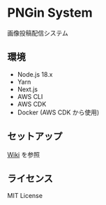 # PNGin System

画像投稿配信システム

## 環境

- Node.js 18.x
- Yarn
- Next.js
- AWS CLI
- AWS CDK
- Docker (AWS CDK から使用)

## セットアップ

[Wiki](https://github.com/halmakey/pngin/wiki) を参照

## ライセンス

MIT License

